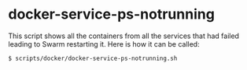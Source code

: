 # docker-service-ps-notrunning

This script shows all the containers from all the services that had failed
leading to Swarm restarting it. Here is how it can be called:

```{.bash}
$ scripts/docker/docker-service-ps-notrunning.sh
```
